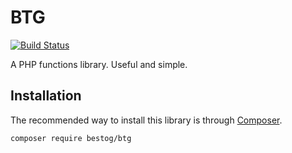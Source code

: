# BTG
[![Build Status](https://travis-ci.org/bestog/btg.svg?branch=master)](https://travis-ci.org/bestog/btg)

A PHP functions library. Useful and simple.

## Installation

The recommended way to install this library is through [Composer](http://getcomposer.org/doc/00-intro.md).

```shell
composer require bestog/btg
```